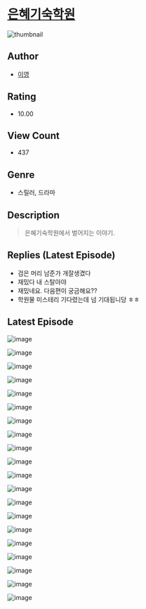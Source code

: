 # [은혜기숙학원](https://comic.naver.com/challenge/list?titleId=810407)
![thumbnail](https://image-comic.pstatic.net/user_contents_data/challenge_comic/2023/05/23/321023/upload_3559031595668628833_480x623.jpeg)

## Author
- [이영](https://comic.naver.com/artistTitle?id=321023)

## Rating
- 10.00

## View Count
- 437

## Genre
- 스릴러, 드라마

## Description
> 은혜기숙학원에서 벌어지는 이야기.

## Replies (Latest Episode)
- 검은 머리 남준가 개잘생겼다
- 재밌다 내 스탈아야
- 재밌네요. 다음편이 궁금해요??
- 학원물 미스테리 기다렸는데 넘 기대됩니당 ㅎㅎ

## Latest Episode
![image](https://image-comic.pstatic.net/user_contents_data/challenge_comic/2023/05/23/321023/upload_7306017505689101878.jpeg)

![image](https://image-comic.pstatic.net/user_contents_data/challenge_comic/2023/05/23/321023/upload_3631090311534555954.jpeg)

![image](https://image-comic.pstatic.net/user_contents_data/challenge_comic/2023/05/23/321023/upload_3979274659348625250.jpeg)

![image](https://image-comic.pstatic.net/user_contents_data/challenge_comic/2023/05/23/321023/upload_3474299738595276597.jpeg)

![image](https://image-comic.pstatic.net/user_contents_data/challenge_comic/2023/05/23/321023/upload_3775195397022377015.jpeg)

![image](https://image-comic.pstatic.net/user_contents_data/challenge_comic/2023/05/23/321023/upload_3618469901500496179.jpeg)

![image](https://image-comic.pstatic.net/user_contents_data/challenge_comic/2023/05/23/321023/upload_3616503072831190370.jpeg)

![image](https://image-comic.pstatic.net/user_contents_data/challenge_comic/2023/05/23/321023/upload_7292000931421380962.jpeg)

![image](https://image-comic.pstatic.net/user_contents_data/challenge_comic/2023/05/23/321023/upload_3977072328884629601.jpeg)

![image](https://image-comic.pstatic.net/user_contents_data/challenge_comic/2023/05/23/321023/upload_7233402454203054131.jpeg)

![image](https://image-comic.pstatic.net/user_contents_data/challenge_comic/2023/05/23/321023/upload_3762305830749562166.jpeg)

![image](https://image-comic.pstatic.net/user_contents_data/challenge_comic/2023/05/23/321023/upload_3905527116730807856.jpeg)

![image](https://image-comic.pstatic.net/user_contents_data/challenge_comic/2023/05/23/321023/upload_3834876866669917796.jpeg)

![image](https://image-comic.pstatic.net/user_contents_data/challenge_comic/2023/05/23/321023/upload_3906136434312229943.jpeg)

![image](https://image-comic.pstatic.net/user_contents_data/challenge_comic/2023/05/23/321023/upload_3977021936909051193.jpeg)

![image](https://image-comic.pstatic.net/user_contents_data/challenge_comic/2023/05/23/321023/upload_3846417358666084665.jpeg)

![image](https://image-comic.pstatic.net/user_contents_data/challenge_comic/2023/05/23/321023/upload_7306019678892155745.jpeg)

![image](https://image-comic.pstatic.net/user_contents_data/challenge_comic/2023/05/23/321023/upload_7377567322067907385.jpeg)

![image](https://image-comic.pstatic.net/user_contents_data/challenge_comic/2023/05/23/321023/upload_4121465706307204962.jpeg)

![image](https://image-comic.pstatic.net/user_contents_data/challenge_comic/2023/05/23/321023/upload_3631699221024301669.jpeg)
